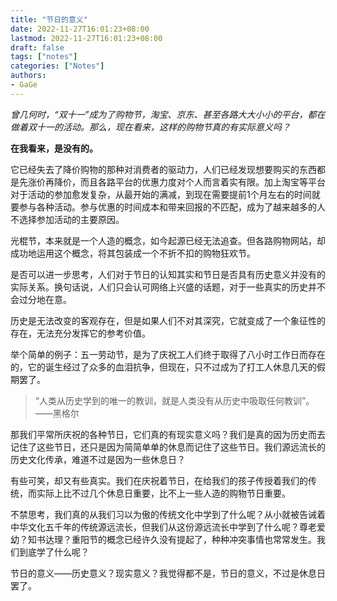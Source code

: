 ```yaml
---
title: "节日的意义"
date: 2022-11-27T16:01:23+08:00
lastmod: 2022-11-27T16:01:23+08:00
draft: false
tags: ["notes"]
categories: ["Notes"]
authors:
- GaGe
---
```



*曾几何时，“双十一”成为了购物节，淘宝、京东、甚至各路大大小小的平台，都在做着双十一的活动。那么，现在看来，这样的购物节真的有实际意义吗？*



**在我看来，是没有的。**

它已经失去了降价购物的那种对消费者的驱动力，人们已经发现想要购买的东西都是先涨价再降价，而且各路平台的优惠力度对个人而言着实有限。加上淘宝等平台对于活动的参加愈发复杂，从最开始的满减，到现在需要提前1个月左右的时间就要参与各种活动。参与优惠的时间成本和带来回报的不匹配，成为了越来越多的人不选择参加活动的主要原因。

光棍节，本来就是一个人造的概念，如今起源已经无法追查。但各路购物网站，却成功地运用这个概念，将其包装成一个不折不扣的购物狂欢节。

是否可以进一步思考，人们对于节日的认知其实和节日是否具有历史意义并没有的实际关系。换句话说，人们只会认可网络上兴盛的话题，对于一些真实的历史并不会过分地在意。

历史是无法改变的客观存在，但是如果人们不对其深究，它就变成了一个象征性的存在，无法充分发挥它的参考价值。

举个简单的例子：五一劳动节，是为了庆祝工人们终于取得了八小时工作日而存在的，它的诞生经过了众多的血泪抗争，但现在，只不过成为了打工人休息几天的假期罢了。



>“人类从历史学到的唯一的教训，就是人类没有从历史中吸取任何教训”。——黑格尔

那我们平常所庆祝的各种节日，它们真的有现实意义吗？我们是真的因为历史而去记住了这些节日，还只是因为简简单单的休息而记住了这些节日。我们源远流长的历史文化传承，难道不过是因为一些休息日？

有些可笑，却又有些真实。我们在庆祝着节日，在给我们的孩子传授着我们的传统，而实际上比不过几个休息日重要，比不上一些人造的购物节日重要。



不禁思考，我们真的从我们习以为傲的传统文化中学到了什么呢？从小就被告诫着中华文化五千年的传统源远流长，但我们从这份源远流长中学到了什么呢？尊老爱幼？知书达理？重阳节的概念已经许久没有提起了，种种冲突事情也常常发生。我们到底学了什么呢？



节日的意义——历史意义？现实意义？我觉得都不是，节日的意义，不过是休息日罢了。



